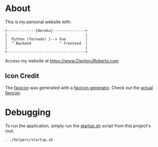 # About

This is my personal website with:

    +-------------{Heroku}---------------+
    |                                    |
    |  Python (Tornado) }--> Vue         |
    |  ^ Backend             ^ Frontend  |
    |                                    |
    +------------------------------------+

Access my website at <https://www.ClaytonJRoberts.com>

## Icon Credit

The [favicon](static/favicon.ico) was generated with a [favicon generator](https://favicon.io/favicon-generator/). Check out the [actual favicon](https://favicon.io/favicon-generator/?t=CJR&ff=Roboto&fs=60&fc=%23FBFBFB&b=rounded&bc=%23F05048).

# Debugging

To run the application, simply run the [startup.sh](helpers/startup.sh) script from this project's root.

```shell
. ./helpers/startup.sh
```

